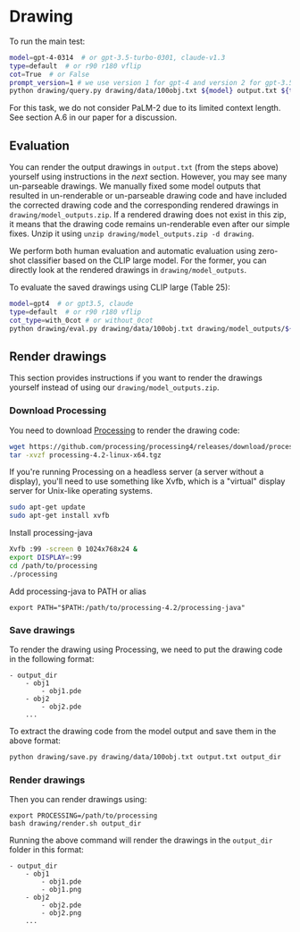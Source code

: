 # Drawing

To run the main test:
```bash
model=gpt-4-0314  # or gpt-3.5-turbo-0301, claude-v1.3
type=default  # or r90 r180 vflip
cot=True  # or False
prompt_version=1 # we use version 1 for gpt-4 and version 2 for gpt-3.5 and claude
python drawing/query.py drawing/data/100obj.txt ${model} output.txt ${type} ${prompt_version} ${cot}
```

For this task, we do not consider PaLM-2 due to its limited context length. See section A.6 in our paper for a discussion.

## Evaluation

You can render the output drawings in `output.txt` (from the steps above) yourself using instructions in the _next_ section. However, you may see many un-parseable drawings. We manually fixed some model outputs that resulted in un-renderable or un-parseable drawing code and have included the corrected drawing code and the corresponding rendered drawings in `drawing/model_outputs.zip`. If a rendered drawing does not exist in this zip, it means that the drawing code remains un-renderable even after our simple fixes.
Unzip it using `unzip drawing/model_outputs.zip -d drawing`.

We perform both human evaluation and automatic evaluation using zero-shot classifier based on the CLIP large model. For the former, you can directly look at the rendered drawings in `drawing/model_outputs`.

To evaluate the saved drawings using CLIP large (Table 25):

```bash
model=gpt4  # or gpt3.5, claude
type=default  # or r90 r180 vflip
cot_type=with_0cot # or without_0cot
python drawing/eval.py drawing/data/100obj.txt drawing/model_outputs/${cot_type}/${model}_${type} ${type}
```

## Render drawings

This section provides instructions if you want to render the drawings yourself instead of using our `drawing/model_outputs.zip`.

### Download Processing

You need to download [Processing](https://processing.org/download) to render the drawing code:
```bash
wget https://github.com/processing/processing4/releases/download/processing-1292-4.2/processing-4.2-linux-x64.tgz
tar -xvzf processing-4.2-linux-x64.tgz
```

If you're running Processing on a headless server (a server without a display), you'll need to use something like Xvfb, which is a "virtual" display server for Unix-like operating systems.

```bash
sudo apt-get update
sudo apt-get install xvfb
```

Install processing-java
```bash
Xvfb :99 -screen 0 1024x768x24 &
export DISPLAY=:99
cd /path/to/processing
./processing
```

Add processing-java to PATH or alias
```
export PATH="$PATH:/path/to/processing-4.2/processing-java"
```

### Save drawings
To render the drawing using Processing, we need to put the drawing code in the following format:

```
- output_dir
    - obj1
        - obj1.pde
    - obj2
        - obj2.pde
    ...
```

To extract the drawing code from the model output and save them in the above format:
```bash
python drawing/save.py drawing/data/100obj.txt output.txt output_dir
```

### Render drawings

Then you can render drawings using:
```
export PROCESSING=/path/to/processing
bash drawing/render.sh output_dir
```

Running the above command will render the drawings in the `output_dir` folder in this format:

```
- output_dir
    - obj1
        - obj1.pde
        - obj1.png
    - obj2
        - obj2.pde
        - obj2.png
    ...
```
